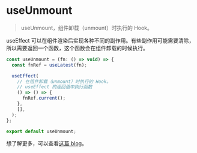 # useUnmount

> useUnmount，组件卸载（unmount）时执行的 Hook。

useEffect 可以在组件渲染后实现各种不同的副作用。有些副作用可能需要清除，所以需要返回一个函数，这个函数会在组件卸载的时候执行。

```js
const useUnmount = (fn: () => void) => {
  const fnRef = useLatest(fn);

  useEffect(
    // 在组件卸载（unmount）时执行的 Hook。
    // useEffect 的返回值中执行函数
    () => () => {
      fnRef.current();
    },
    [],
  );
};

export default useUnmount;
```

想了解更多，可以查看[这篇 blog](/guide/blog/handle-time.md)。
